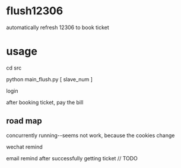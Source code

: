 # flush12306
automatically refresh 12306 to book ticket

# usage
cd src

python main_flush.py  [ slave_num ]

login


after booking ticket, pay the bill



## road map
concurrently running--seems not work, because the cookies change

wechat remind

email remind after successfully getting ticket // TODO

